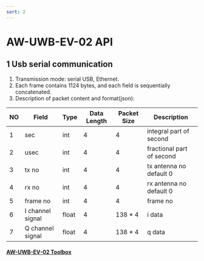```yaml
---
sort: 2
---
```

# AW-UWB-EV-02 API

## 1 Usb serial communication

1. Transmission mode: serial USB, Ethernet.  
2. Each frame contains 1124 bytes, and each field is sequentially concatenated. 
3. Description of packet content and format(json):  

| NO   | Field                 | Type         | Data Length   |Packet Size    | Description                  |
| ---- | ----------------------| ------------ | -----------   | --------------| -----------------------------|
| 1    | sec                   | int          | 4             | 4             | integral part of second      |
| 2    | usec                  | int          | 4             | 4             | fractional part of second    |
| 3    | tx no                 | int          | 4             | 4             | tx antenna no default 0      |
| 4    | rx no                 | int          | 4             | 4             | rx antenna no default 0      |
| 5    | frame no              | int          | 4             | 4             | frame no                     |
| 6    | I channel signal      | float        | 4             | 138 * 4       | i data                       |
| 7    | Q channel signal      | float        | 4             | 138 * 4       | q data                       |

#### [AW-UWB-EV-02 Toolbox](https://github.com/DeepWiSe888/AW-UWB-EV-02)